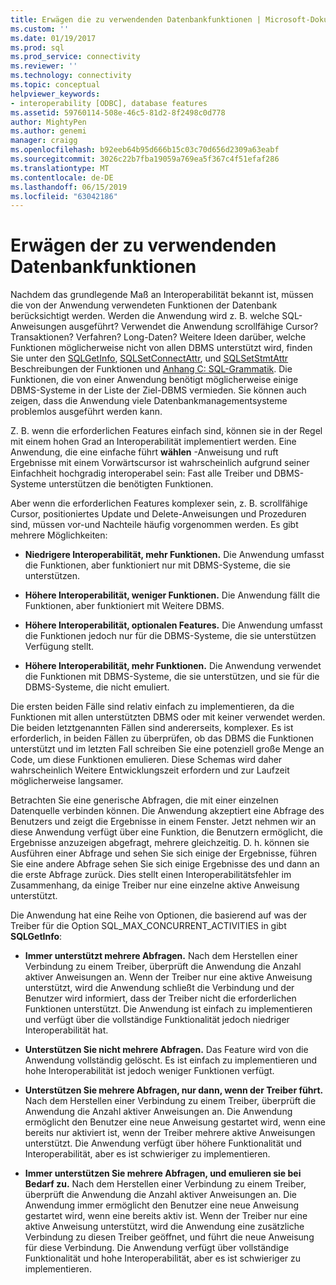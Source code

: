 ```yaml
---
title: Erwägen die zu verwendenden Datenbankfunktionen | Microsoft-Dokumentation
ms.custom: ''
ms.date: 01/19/2017
ms.prod: sql
ms.prod_service: connectivity
ms.reviewer: ''
ms.technology: connectivity
ms.topic: conceptual
helpviewer_keywords:
- interoperability [ODBC], database features
ms.assetid: 59760114-508e-46c5-81d2-8f2498c0d778
author: MightyPen
ms.author: genemi
manager: craigg
ms.openlocfilehash: b92eeb64b95d666b15c03c70d656d2309a63eabf
ms.sourcegitcommit: 3026c22b7fba19059a769ea5f367c4f51efaf286
ms.translationtype: MT
ms.contentlocale: de-DE
ms.lasthandoff: 06/15/2019
ms.locfileid: "63042186"
---
```

# <a name="considering-database-features-to-use"></a>Erwägen der zu verwendenden Datenbankfunktionen
Nachdem das grundlegende Maß an Interoperabilität bekannt ist, müssen die von der Anwendung verwendeten Funktionen der Datenbank berücksichtigt werden. Werden die Anwendung wird z. B. welche SQL-Anweisungen ausgeführt? Verwendet die Anwendung scrollfähige Cursor? Transaktionen? Verfahren? Long-Daten? Weitere Ideen darüber, welche Funktionen möglicherweise nicht von allen DBMS unterstützt wird, finden Sie unter den [SQLGetInfo](../../../odbc/reference/syntax/sqlgetinfo-function.md), [SQLSetConnectAttr](../../../odbc/reference/syntax/sqlsetconnectattr-function.md), und [SQLSetStmtAttr](../../../odbc/reference/syntax/sqlsetstmtattr-function.md) Beschreibungen der Funktionen und [ Anhang C: SQL-Grammatik](../../../odbc/reference/appendixes/appendix-c-sql-grammar.md). Die Funktionen, die von einer Anwendung benötigt möglicherweise einige DBMS-Systeme in der Liste der Ziel-DBMS vermieden. Sie können auch zeigen, dass die Anwendung viele Datenbankmanagementsysteme problemlos ausgeführt werden kann.  
  
 Z. B. wenn die erforderlichen Features einfach sind, können sie in der Regel mit einem hohen Grad an Interoperabilität implementiert werden. Eine Anwendung, die eine einfache führt **wählen** -Anweisung und ruft Ergebnisse mit einem Vorwärtscursor ist wahrscheinlich aufgrund seiner Einfachheit hochgradig interoperabel sein: Fast alle Treiber und DBMS-Systeme unterstützen die benötigten Funktionen.  
  
 Aber wenn die erforderlichen Features komplexer sein, z. B. scrollfähige Cursor, positioniertes Update und Delete-Anweisungen und Prozeduren sind, müssen vor-und Nachteile häufig vorgenommen werden. Es gibt mehrere Möglichkeiten:  
  
-   **Niedrigere Interoperabilität, mehr Funktionen.** Die Anwendung umfasst die Funktionen, aber funktioniert nur mit DBMS-Systeme, die sie unterstützen.  
  
-   **Höhere Interoperabilität, weniger Funktionen.** Die Anwendung fällt die Funktionen, aber funktioniert mit Weitere DBMS.  
  
-   **Höhere Interoperabilität, optionalen Features.** Die Anwendung umfasst die Funktionen jedoch nur für die DBMS-Systeme, die sie unterstützen Verfügung stellt.  
  
-   **Höhere Interoperabilität, mehr Funktionen.** Die Anwendung verwendet die Funktionen mit DBMS-Systeme, die sie unterstützen, und sie für die DBMS-Systeme, die nicht emuliert.  
  
 Die ersten beiden Fälle sind relativ einfach zu implementieren, da die Funktionen mit allen unterstützten DBMS oder mit keiner verwendet werden. Die beiden letztgenannten Fällen sind andererseits, komplexer. Es ist erforderlich, in beiden Fällen zu überprüfen, ob das DBMS die Funktionen unterstützt und im letzten Fall schreiben Sie eine potenziell große Menge an Code, um diese Funktionen emulieren. Diese Schemas wird daher wahrscheinlich Weitere Entwicklungszeit erfordern und zur Laufzeit möglicherweise langsamer.  
  
 Betrachten Sie eine generische Abfragen, die mit einer einzelnen Datenquelle verbinden können. Die Anwendung akzeptiert eine Abfrage des Benutzers und zeigt die Ergebnisse in einem Fenster. Jetzt nehmen wir an diese Anwendung verfügt über eine Funktion, die Benutzern ermöglicht, die Ergebnisse anzuzeigen abgefragt, mehrere gleichzeitig. D. h. können sie Ausführen einer Abfrage und sehen Sie sich einige der Ergebnisse, führen Sie eine andere Abfrage sehen Sie sich einige Ergebnisse des und dann an die erste Abfrage zurück. Dies stellt einen Interoperabilitätsfehler im Zusammenhang, da einige Treiber nur eine einzelne aktive Anweisung unterstützt.  
  
 Die Anwendung hat eine Reihe von Optionen, die basierend auf was der Treiber für die Option SQL_MAX_CONCURRENT_ACTIVITIES in gibt **SQLGetInfo**:  
  
-   **Immer unterstützt mehrere Abfragen.** Nach dem Herstellen einer Verbindung zu einem Treiber, überprüft die Anwendung die Anzahl aktiver Anweisungen an. Wenn der Treiber nur eine aktive Anweisung unterstützt, wird die Anwendung schließt die Verbindung und der Benutzer wird informiert, dass der Treiber nicht die erforderlichen Funktionen unterstützt. Die Anwendung ist einfach zu implementieren und verfügt über die vollständige Funktionalität jedoch niedriger Interoperabilität hat.  
  
-   **Unterstützen Sie nicht mehrere Abfragen.** Das Feature wird von die Anwendung vollständig gelöscht. Es ist einfach zu implementieren und hohe Interoperabilität ist jedoch weniger Funktionen verfügt.  
  
-   **Unterstützen Sie mehrere Abfragen, nur dann, wenn der Treiber führt.** Nach dem Herstellen einer Verbindung zu einem Treiber, überprüft die Anwendung die Anzahl aktiver Anweisungen an. Die Anwendung ermöglicht den Benutzer eine neue Anweisung gestartet wird, wenn eine bereits nur aktiviert ist, wenn der Treiber mehrere aktive Anweisungen unterstützt. Die Anwendung verfügt über höhere Funktionalität und Interoperabilität, aber es ist schwieriger zu implementieren.  
  
-   **Immer unterstützen Sie mehrere Abfragen, und emulieren sie bei Bedarf zu.** Nach dem Herstellen einer Verbindung zu einem Treiber, überprüft die Anwendung die Anzahl aktiver Anweisungen an. Die Anwendung immer ermöglicht den Benutzer eine neue Anweisung gestartet wird, wenn eine bereits aktiv ist. Wenn der Treiber nur eine aktive Anweisung unterstützt, wird die Anwendung eine zusätzliche Verbindung zu diesen Treiber geöffnet, und führt die neue Anweisung für diese Verbindung. Die Anwendung verfügt über vollständige Funktionalität und hohe Interoperabilität, aber es ist schwieriger zu implementieren.
